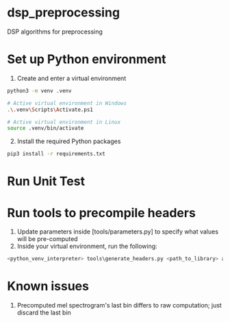# dsp_preprocessing
DSP algorithms for preprocessing

# Set up Python environment

1. Create and enter a virtual environment
```bash
python3 -m venv .venv

# Active virtual environment in Windows
.\.venv\Scripts\Activate.ps1

# Active virtual environment in Linux
source .venv/bin/activate
```
2. Install the required Python packages
```bash
pip3 install -r requirements.txt
```

# Run Unit Test

# Run tools to precompile headers
1. Update parameters inside [tools/parameters.py] to specify what values will be pre-computed
2. Inside your virtual environment, run the following:
```bash
<python_venv_interpreter> tools\generate_headers.py <path_to_library> audio_dsp\python_interface\audio_dsp_c.py
```

# Known issues
1. Precomputed mel spectrogram's last bin differs to raw computation; just discard the last bin
